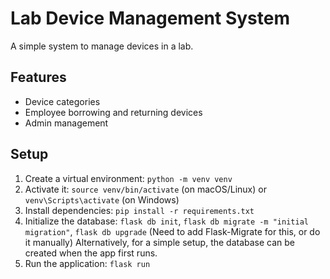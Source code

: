 # Lab Device Management System

A simple system to manage devices in a lab.

## Features
- Device categories
- Employee borrowing and returning devices
- Admin management

## Setup
1. Create a virtual environment: `python -m venv venv`
2. Activate it: `source venv/bin/activate` (on macOS/Linux) or `venv\Scripts\activate` (on Windows)
3. Install dependencies: `pip install -r requirements.txt`
4. Initialize the database: `flask db init`, `flask db migrate -m "initial migration"`, `flask db upgrade` (Need to add Flask-Migrate for this, or do it manually)
   Alternatively, for a simple setup, the database can be created when the app first runs.
5. Run the application: `flask run`
